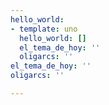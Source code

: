 ```yaml
---
hello_world:
- template: uno
  hello_world: []
  el_tema_de_hoy: ''
  oligarcs: ''
el_tema_de_hoy: ''
oligarcs: ''

---
```

